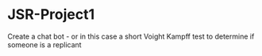 # JSR-Project1
Create a chat bot - or in this case a short Voight Kampff test to determine if someone is a replicant
